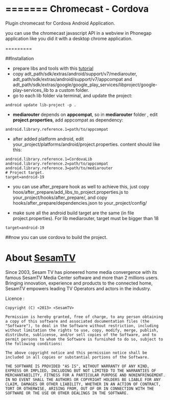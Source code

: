 =======
Chromecast - Cordova
=================

Plugin chromecast for Cordova Android Application.

you can use the chromecast javascript API in a webview in Phonegap application like you did it with a desktop chrome application.
 
=========

##Installation

* prepare libs and tools with this [tutorial](https://developers.google.com/cast/docs/android_sender)
* copy adt_path/sdk/extras/android/support/v7/mediarouter, adt_path/sdk/extras/android/support/v7/appcompat and adt_path/sdk/extras/google/google_play_services/libproject/google-play-services_lib to a custom folder.
* go to each lib folder via terminal, and update the project:
```   
android update lib-project -p .
```
* **mediarouter** depends on **appcompat**, so in **mediarouter** folder , edit **project.properties**, add appcompat as dependency:
```
android.library.reference.1=path/to/appcompat
```
* after added platform android, edit your_project/platforms/android/project.properties. content should like this:
```
android.library.reference.1=CordovaLib
android.library.reference.2=path/to/appcompat
android.library.reference.3=path/to/mediarouter
# Project target.
target=android-19
```
* you can use after_prepare hook as well to achieve this, just copy  hoos/after_prepare/add_libs_to_project.properties.js to your_project/hooks/after_prepare/,
and copy hooks/after_prepare/dependencies.json to your_project/config/

* make sure all the android build target are the same (in file project.properties). For lib mediarouter, target must be bigger than 18
```
target=android-19
```
##now you can use cordova to build the project.



About [SesamTV](http://www.sesamtv.com)
==========
Since 2003, Sesam TV has pioneered home media convergence with its famous SesamTV Media Center software and more than 2 millions users.  Bringing innovation, experience and products to the connected home, SesamTV empowers leading TV Operators and actors in the industry.

Licence : 

    Copyright (C) <2013> <SesamTV>

    Permission is hereby granted, free of charge, to any person obtaining a copy of this software and associated documentation files (the "Software"), to deal in the Software without restriction, including without limitation the rights to use, copy, modify, merge, publish, distribute, sublicense, and/or sell copies of the Software, and to permit persons to whom the Software is furnished to do so, subject to the following conditions:

    The above copyright notice and this permission notice shall be included in all copies or substantial portions of the Software.

    THE SOFTWARE IS PROVIDED "AS IS", WITHOUT WARRANTY OF ANY KIND, EXPRESS OR IMPLIED, INCLUDING BUT NOT LIMITED TO THE WARRANTIES OF MERCHANTABILITY, FITNESS FOR A PARTICULAR PURPOSE AND NONINFRINGEMENT. IN NO EVENT SHALL THE AUTHORS OR COPYRIGHT HOLDERS BE LIABLE FOR ANY CLAIM, DAMAGES OR OTHER LIABILITY, WHETHER IN AN ACTION OF CONTRACT, TORT OR OTHERWISE, ARISING FROM, OUT OF OR IN CONNECTION WITH THE SOFTWARE OR THE USE OR OTHER DEALINGS IN THE SOFTWARE.
